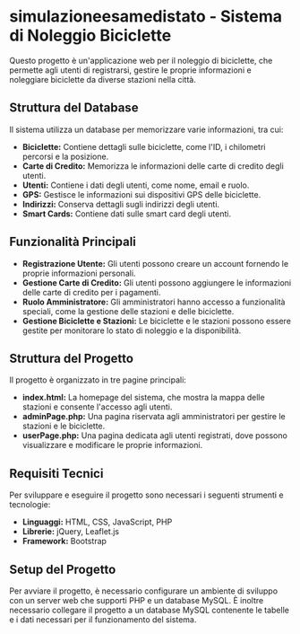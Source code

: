 # simulazioneesamedistato - Sistema di Noleggio Biciclette

Questo progetto è un'applicazione web per il noleggio di biciclette, che permette agli utenti di registrarsi, gestire le proprie informazioni e noleggiare biciclette da diverse stazioni nella città.

## Struttura del Database

Il sistema utilizza un database per memorizzare varie informazioni, tra cui:

- **Biciclette:** Contiene dettagli sulle biciclette, come l'ID, i chilometri percorsi e la posizione.
- **Carte di Credito:** Memorizza le informazioni delle carte di credito degli utenti.
- **Utenti:** Contiene i dati degli utenti, come nome, email e ruolo.
- **GPS:** Gestisce le informazioni sui dispositivi GPS delle biciclette.
- **Indirizzi:** Conserva dettagli sugli indirizzi degli utenti.
- **Smart Cards:** Contiene dati sulle smart card degli utenti.

## Funzionalità Principali

- **Registrazione Utente:** Gli utenti possono creare un account fornendo le proprie informazioni personali.
- **Gestione Carte di Credito:** Gli utenti possono aggiungere le informazioni delle carte di credito per i pagamenti.
- **Ruolo Amministratore:** Gli amministratori hanno accesso a funzionalità speciali, come la gestione delle stazioni e delle biciclette.
- **Gestione Biciclette e Stazioni:** Le biciclette e le stazioni possono essere gestite per monitorare lo stato di noleggio e la disponibilità.

## Struttura del Progetto

Il progetto è organizzato in tre pagine principali:

- **index.html:** La homepage del sistema, che mostra la mappa delle stazioni e consente l'accesso agli utenti.
- **adminPage.php:** Una pagina riservata agli amministratori per gestire le stazioni e le biciclette.
- **userPage.php:** Una pagina dedicata agli utenti registrati, dove possono visualizzare e modificare le proprie informazioni.

## Requisiti Tecnici

Per sviluppare e eseguire il progetto sono necessari i seguenti strumenti e tecnologie:

- **Linguaggi:** HTML, CSS, JavaScript, PHP
- **Librerie:** jQuery, Leaflet.js
- **Framework:** Bootstrap

## Setup del Progetto

Per avviare il progetto, è necessario configurare un ambiente di sviluppo con un server web che supporti PHP e un database MySQL. È inoltre necessario collegare il progetto a un database MySQL contenente le tabelle e i dati necessari per il funzionamento del sistema.

